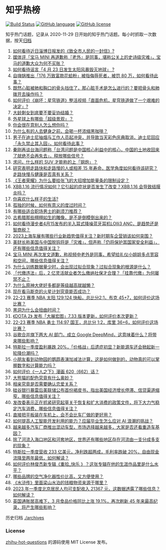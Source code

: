 # 知乎热榜
[![Build Status](https://github.com/ToWeLong/zhihu-hot-questions/workflows/CI/badge.svg)](https://github.com/ToWeLong/zhihu-hot-questions/actions)
[![GitHub language](https://img.shields.io/badge/language-golang-orange.svg)](https://golang.org/)
[![GitHub license](https://img.shields.io/github/license/ToWeLong/zhihu-hot-questions)](https://github.com/ToWeLong/zhihu-hot-questions/blob/main/LICENSE)

知乎热门话题，记录从 2020-11-29 日开始的知乎热门话题。每小时抓取一次数据，按天[归档](./archives)

<!-- BEGIN -->

1. [如何看待近日淄博日报发的《致全市人民的一封信》?](https://www.zhihu.com/question/596692671)
1. [媒体评「宝马 MINI 再道歉称『老外』是同事，堪称公关上的史诗级灾难」，宝马的道歉大众为何不买账？](https://www.zhihu.com/question/596895891)
1. [如何看待谣言「4 月 23 日发生太阳风暴毁灭地球」 ?](https://www.zhihu.com/question/596639043)
1. [自嗨锅推出「176 万致富款花蛤粉」被指侮辱死者，被罚 80 万，如何看待此事？](https://www.zhihu.com/question/596360875)
1. [既然心脏被肺和胸口的骨头挡住了，那心脏手术是怎么进行的？要把骨头和肺拨开去操作吗？](https://www.zhihu.com/question/596040084)
1. [如何评价《崩坏：星穹铁道》整活视频「直面危机，星穹铁道做了一个艰难的决定」?](https://www.zhihu.com/question/596804907)
1. [大龄剩女到底要不要妥协结婚？](https://www.zhihu.com/question/593986670)
1. [外星球上有哪些「超级景观」？](https://www.zhihu.com/question/596535967)
1. [你会很在意别人怎么想你吗？](https://www.zhihu.com/question/594919101)
1. [为什么有的人去健身之前，会喝一杯浓缩黑咖啡？](https://www.zhihu.com/question/595528830)
1. [男子在迪士尼抽烟与工作人员起冲突，并导致当天彩色庆典取消，迪士尼回应「永久禁止其入园」，如何看待此事？](https://www.zhihu.com/question/596729103)
1. [秦刚再谈台海问题称「台湾问题是中国核心利益中的核心，中国的土地收回来了就绝不会再失去」，释放哪些信号？](https://www.zhihu.com/question/596891236)
1. [求问，什么样的 SUV 才能称的上「钢炮」？](https://www.zhihu.com/question/596921455)
1. [研究表明走路快和走路慢的人或相差 15 年寿命，医学角度如何看待该研究？走路快慢与健康是否真有关系？](https://www.zhihu.com/question/596659161)
1. [《王者荣耀》为什么要给张飞的大招增加能量条的限制设定？](https://www.zhihu.com/question/593683599)
1. [XBB.1.16 流行情况如何？它引起的症状是否发生了改变？XBB.1.16 会导致结膜炎吗？](https://www.zhihu.com/question/596878621)
1. [你喜欢什么样子的生活?](https://www.zhihu.com/question/595096137)
1. [孤独的时候，如何有意义的度过时间？](https://www.zhihu.com/question/596280365)
1. [有哪些适合职场男士的剃须刀推荐？](https://www.zhihu.com/question/589493232)
1. [古希腊那些栩栩如生的雕像，是不是倒模倒出来的？](https://www.zhihu.com/question/595944667)
1. [如何看待漫步者4月15发布的半入耳式降噪蓝牙耳机LOlli3 ANC，是趋势还是智商税？](https://www.zhihu.com/question/595517233)
1. [2023上海车展有哪些行业新趋势值得关注？新时期车企营销该如何突围？](https://www.zhihu.com/question/596918008)
1. [美财长称美国与中国脱钩将是「灾难」，但声称「仍将保护其国家安全利益」，还有哪些信息值得关注？](https://www.zhihu.com/question/596886631)
1. [宝马 MINI 再次发文道歉，称视频中老外是同事，希望给礼仪小姐姐多点宽容和空间，哪些信息值得关注？](https://www.zhihu.com/question/596884425)
1. [为什么训练数据量少时，会出现过拟合现象？过拟合现象的根源是什么？](https://www.zhihu.com/question/521511531)
1. [「代缴违法」后，2 亿灵活就业者怎么缴纳社保才合理？「挂靠代缴」为何屡禁不止？](https://www.zhihu.com/question/595770803)
1. [为什么原神大佬好多都是等级越高就越懒？](https://www.zhihu.com/question/596005101)
1. [现在看马斯克的火星计划究竟能否成功？](https://www.zhihu.com/question/596877930)
1. [22-23 赛季 NBA 太阳 129:124 快船，总比分2:1，布克 45+7，如何评价这场比赛？](https://www.zhihu.com/question/596888841)
1. [黑洞为什么会扭曲时间？](https://www.zhihu.com/question/587564331)
1. [《DOTA 2》 发布「大展宏图」7.33 版本更新，如何评价本次更新？](https://www.zhihu.com/question/596639804)
1. [22-23 赛季 NBA 勇士 114:97 国王，总比分 1:2，库里 36+6，如何评价这场比赛？](https://www.zhihu.com/question/596885232)
1. [谷歌合并旗下两大 AI 部门，成立 Google DeepMind，这意味着什么？将带来哪些影响？](https://www.zhihu.com/question/596850503)
1. [特斯拉一季度盈利暴跌 20%，「价格战」后遗症初显？新能源车还会掀起新一轮降价潮吗？](https://www.zhihu.com/question/596787319)
1. [小朋友看到动物园的鹦鹉表演加减法计算，这是如何做到的，动物真的可以掌握数字和计算能力吗？](https://www.zhihu.com/question/594902100)
1. [如何评价《一人之下》漫画 620（662）话？](https://www.zhihu.com/question/596843341)
1. [大熊猫的配色究竟有什么奥妙？](https://www.zhihu.com/question/596312122)
1. [相亲究竟是否需要确认恋爱关系？](https://www.zhihu.com/question/593993810)
1. [硅谷银行暴雷后美联储公布首份褐皮书，指出美国经济增长停滞、信贷渠道缩窄，哪些信息值得关注？](https://www.zhihu.com/question/596692586)
1. [发改委表示正在抓紧研究起草关于恢复和扩大消费的政策文件，将下大力气稳定汽车消费，哪些信息值得关注？](https://www.zhihu.com/question/596473578)
1. [直接把平板装在车机上，会不会比车厂做的更好用？](https://www.zhihu.com/question/595757567)
1. [如何提高人工智能开发利用的能力？应届毕业生怎么应对 AI 浪潮的挑战？](https://www.zhihu.com/question/596761563)
1. [越来越多汽车厂商推出混动车型，市场选择越来越多，大家是否还看重造车基因？](https://www.zhihu.com/question/596887343)
1. [除了河流入海口地区和河套地区，世界还有哪些地区存在河流由一支分成多支的现象？](https://www.zhihu.com/question/494905524)
1. [特斯拉一季度营收 233 亿美元，净利跌超两成，毛利率跌破 20%，自由现金流降至两年最低，如何解读？](https://www.zhihu.com/question/596667429)
1. [如何评价林俊杰新专辑《重拾_快乐 》？这张专辑在他的生涯作品里是什么水平？](https://www.zhihu.com/question/596845188)
1. [哪些品牌的空气净化器性价比高，又方便使用？](https://www.zhihu.com/question/591285203)
1. [《水浒传》里面梁山水泊的钱粮物资来源于哪里？](https://www.zhihu.com/question/596636500)
1. [2023 年一季度北京居民人均可支配收入 21367 元，这数据透露了哪些信息？如何解读？](https://www.zhihu.com/question/596739775)
1. [英国通胀居高难下，3 月食品价格同比上涨 19.1%，再次刷新 45 年来最高纪录，将产生哪些影响？](https://www.zhihu.com/question/596669983)

<!-- END -->

历史归档 [./archives](./archives)


### License
[zhihu-hot-questions](https://github.com/towelong/zhihu-hot-questions) 的源码使用 MIT License 发布。